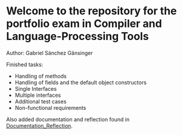 # Welcome to the repository for the portfolio exam in Compiler and Language-Processing Tools
Author: Gabriel Sánchez Gänsinger 

Finished tasks:  

- Handling of methods
- Handling of fields and the default object constructors
- Single Interfaces
- Multiple interfaces
- Additional test cases
- Non-functional requirements

Also added documentation and reflection found in [Documentation_Reflection](Documentation_Reflection).
